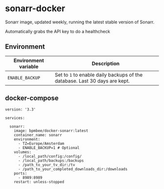 # sonarr-docker

Sonarr image, updated weekly, running the latest stable version of Sonarr. 

Automatically grabs the API key to do a healthcheck

## Environment

| Environment variable | Description |
| --- | --- |
| `ENABLE_BACKUP` | Set to `1` to enable daily backups of the database. Last 30 days are kept. |

## docker-compose

```
version: '3.3'

services:

  sonarr:
    image: bpmbee/docker-sonarr:latest
    container_name: sonarr
    environment:
      - TZ=Europe/Amsterdam
      - ENABLE_BACKUP=1 # Optional
    volumes:
      - /local_path/config:/config/
      - /local_path/backups:/backups
      - /path_to_your_tv_dir:/tv
      - /path_to_your_completed_downloads_dir:/downloads
    ports:
      - 8989:8989
    restart: unless-stopped
```
